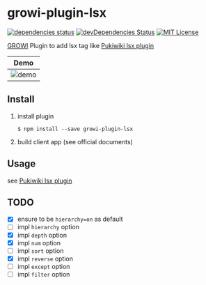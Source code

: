 # growi-plugin-lsx

[![dependencies status](https://david-dm.org/weseek/growi-plugin-lsx.svg)](https://david-dm.org/weseek/growi-plugin-lsx)
[![devDependencies Status](https://david-dm.org/weseek/growi-plugin-lsx/dev-status.svg)](https://david-dm.org/weseek/growi-plugin-lsx?type=dev)
[![MIT License](http://img.shields.io/badge/license-MIT-blue.svg?style=flat)](LICENSE)

[GROWI][growi] Plugin to add lsx tag like [Pukiwiki lsx plugin](http://ukiya.sakura.ne.jp/index.php?PukiWiki%2F1.4%2F%E3%83%9E%E3%83%8B%E3%83%A5%E3%82%A2%E3%83%AB%2F%E3%83%97%E3%83%A9%E3%82%B0%E3%82%A4%E3%83%B3%2F%E7%8B%AC%E8%87%AA%E3%81%AB%E8%BF%BD%E5%8A%A0%E3%81%97%E3%81%9F%E3%82%82%E3%81%AE%2Flsx)

| Demo |
|--|
|![demo](https://cloud.githubusercontent.com/assets/1638767/26558936/46624c78-44e7-11e7-93f1-eda13b41a5cd.gif)|


Install
--------

1. install plugin

    ```
    $ npm install --save growi-plugin-lsx
    ```

1. build client app (see official documents)


Usage
------

see [Pukiwiki lsx plugin](http://ukiya.sakura.ne.jp/index.php?PukiWiki%2F1.4%2F%E3%83%9E%E3%83%8B%E3%83%A5%E3%82%A2%E3%83%AB%2F%E3%83%97%E3%83%A9%E3%82%B0%E3%82%A4%E3%83%B3%2F%E7%8B%AC%E8%87%AA%E3%81%AB%E8%BF%BD%E5%8A%A0%E3%81%97%E3%81%9F%E3%82%82%E3%81%AE%2Flsx)

TODO
----

- [x] ensure to be `hierarchy=on` as default
- [ ] impl `hierarchy` option
- [x] impl `depth` option
- [x] impl `num` option
- [ ] impl `sort` option
- [x] impl `reverse` option
- [ ] impl `except` option
- [ ] impl `filter` option

[GROWI]: https://github.com/weseek/growi
